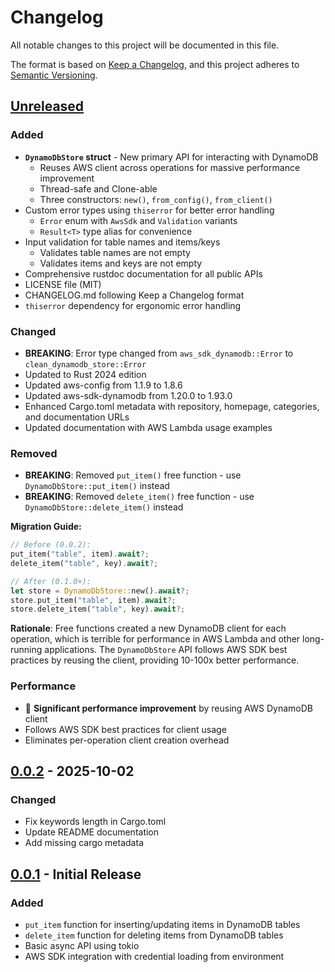# Changelog

All notable changes to this project will be documented in this file.

The format is based on [Keep a Changelog](https://keepachangelog.com/en/1.0.0/),
and this project adheres to [Semantic Versioning](https://semver.org/spec/v2.0.0.html).

## [Unreleased]

### Added
- **`DynamoDbStore` struct** - New primary API for interacting with DynamoDB
  - Reuses AWS client across operations for massive performance improvement
  - Thread-safe and Clone-able
  - Three constructors: `new()`, `from_config()`, `from_client()`
- Custom error types using `thiserror` for better error handling
  - `Error` enum with `AwsSdk` and `Validation` variants
  - `Result<T>` type alias for convenience
- Input validation for table names and items/keys
  - Validates table names are not empty
  - Validates items and keys are not empty
- Comprehensive rustdoc documentation for all public APIs
- LICENSE file (MIT)
- CHANGELOG.md following Keep a Changelog format
- `thiserror` dependency for ergonomic error handling

### Changed
- **BREAKING**: Error type changed from `aws_sdk_dynamodb::Error` to `clean_dynamodb_store::Error`
- Updated to Rust 2024 edition
- Updated aws-config from 1.1.9 to 1.8.6
- Updated aws-sdk-dynamodb from 1.20.0 to 1.93.0
- Enhanced Cargo.toml metadata with repository, homepage, categories, and documentation URLs
- Updated documentation with AWS Lambda usage examples

### Removed
- **BREAKING**: Removed `put_item()` free function - use `DynamoDbStore::put_item()` instead
- **BREAKING**: Removed `delete_item()` free function - use `DynamoDbStore::delete_item()` instead

**Migration Guide:**
```rust
// Before (0.0.2):
put_item("table", item).await?;
delete_item("table", key).await?;

// After (0.1.0+):
let store = DynamoDbStore::new().await?;
store.put_item("table", item).await?;
store.delete_item("table", key).await?;
```

**Rationale**: Free functions created a new DynamoDB client for each operation, which is
terrible for performance in AWS Lambda and other long-running applications. The `DynamoDbStore`
API follows AWS SDK best practices by reusing the client, providing 10-100x better performance.

### Performance
- 🚀 **Significant performance improvement** by reusing AWS DynamoDB client
- Follows AWS SDK best practices for client usage
- Eliminates per-operation client creation overhead

## [0.0.2] - 2025-10-02

### Changed
- Fix keywords length in Cargo.toml
- Update README documentation
- Add missing cargo metadata

## [0.0.1] - Initial Release

### Added
- `put_item` function for inserting/updating items in DynamoDB tables
- `delete_item` function for deleting items from DynamoDB tables
- Basic async API using tokio
- AWS SDK integration with credential loading from environment

[Unreleased]: https://github.com/vvivan/clean_dynamodb_store/compare/v0.0.2...HEAD
[0.0.2]: https://github.com/vvivan/clean_dynamodb_store/releases/tag/v0.0.2
[0.0.1]: https://github.com/vvivan/clean_dynamodb_store/releases/tag/v0.0.1
